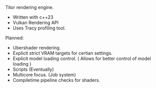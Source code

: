Titor rendering engine.

- Written with c++23
- Vulkan Rendering API
- Uses Tracy profiling tool.

Planned:
- Ubershader rendering.
- Explicit strict VRAM targets for certian settings.
- Explicit model loading control. ( Allows for better control of model loading )
- Scripts (Eventually)
- Multicore focus. (Job system)
- Compiletime pipeline checks for shaders.